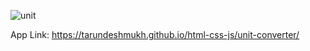
![unit](https://user-images.githubusercontent.com/26866690/154485487-be3bd1f6-55ec-4791-9909-aa47967788d5.png)

App Link: https://tarundeshmukh.github.io/html-css-js/unit-converter/
